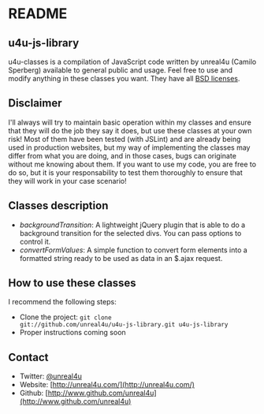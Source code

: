 README
==============

u4u-js-library
--------------

u4u-classes is a compilation of JavaScript code written by unreal4u (Camilo Sperberg) available to general public and
usage. Feel free to use and modify anything in these classes you want. They have all 
[BSD licenses](http://en.wikipedia.org/wiki/BSD_licenses).

Disclaimer
--------------

I'll always will try to maintain basic operation within my classes and ensure that they will do the job they say it does,
but use these classes at your own risk! Most of them have been tested (with JSLint) and are already being used in
production websites, but my way of implementing the classes may differ from what you are doing, and in those cases, bugs
can originate without me knowing about them. If you want to use my code, you are free to do so, but it is your
responsability to test them thoroughly to ensure that they will work in your case scenario!

Classes description
--------------

* *backgroundTransition*: A lightweight jQuery plugin that is able to do a background transition for the selected divs.
  You can pass options to control it.
* *convertFormValues*: A simple function to convert form elements into a formatted string ready to be used as data in
  an $.ajax request.

How to use these classes
--------------

I recommend the following steps: 
* Clone the project: <code>git clone git://github.com/unreal4u/u4u-js-library.git u4u-js-library</code>
* Proper instructions coming soon

Contact
--------------

* Twitter: [@unreal4u](http://twitter.com/unreal4u)
* Website: [http://unreal4u.com/](http://unreal4u.com/)
* Github:  [http://www.github.com/unreal4u](http://www.github.com/unreal4u)
